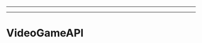 -----------------
--------------------------------------------------------------------------------------------------
# VideoGameAPI
